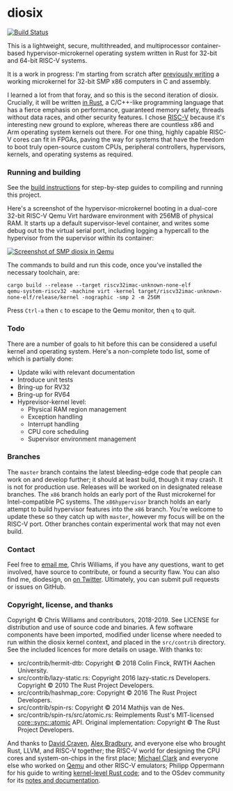 # diosix

[![Build Status](https://travis-ci.org/diodesign/diosix.svg?branch=master)](https://travis-ci.org/diodesign/diosix)

This is a lightweight, secure, multithreaded, and multiprocessor container-based hypervisor-microkernel
operating system written in Rust for 32-bit and 64-bit RISC-V systems.

It is a work in progress: I'm starting from scratch
after [previously writing](https://github.com/diodesign/diosix-legacy) a working microkernel for
32-bit SMP x86 computers in C and assembly.

I learned a lot from that foray, and so this is the second iteration of diosix. Crucially,
it will be written [in Rust](https://www.rust-lang.org/), a C/C++-like programming language that has a fierce emphasis
on performance, guaranteed memory safety, threads without data races, and other security features.
I chose [RISC-V](https://riscv.org/) because it's interesting new ground to explore,
whereas there are countless x86 and Arm operating system kernels out there.
For one thing, highly capable RISC-V cores can fit in FPGAs, paving the way for
systems that have the freedom to boot truly open-source custom CPUs, peripheral controllers,
hypervisors, kernels, and operating systems as required.

### Running and building

See the [build instructions](BUILDING.md) for step-by-step guides to compiling and running this project.

Here's a screenshot of the hypervisor-microkernel booting in a dual-core 32-bit RISC-V Qemu Virt hardware environment
with 256MB of physical RAM. It starts up a default supervisor-level container, and writes some debug out to the
virtual serial port, including logging a hypercall to the hypervisor from the supervisor within its container:

[![Screenshot of SMP diosix in Qemu](https://raw.githubusercontent.com/diodesign/diosix/screenshots/docs/screenshots/riscv32-smp-qemu-early.png)](https://raw.githubusercontent.com/diodesign/diosix/screenshots/docs/screenshots/riscv32-smp-qemu-early.png)

The commands to build and run this code, once you've installed the necessary toolchain, are:

```
cargo build --release --target riscv32imac-unknown-none-elf
qemu-system-riscv32 -machine virt -kernel target/riscv32imac-unknown-none-elf/release/kernel -nographic -smp 2 -m 256M
```
Press `Ctrl-a` then `c` to escape to the Qemu monitor, then `q` to quit.

### Todo

There are a number of goals to hit before this can be considered a useful kernel and operating system.
Here's a non-complete todo list, some of which is partially done:

* Update wiki with relevant documentation
* Introduce unit tests
* Bring-up for RV32
* Bring-up for RV64
* Hyprevisor-kernel level:
    * Physical RAM region management
    * Exception handling
    * Interrupt handling
    * CPU core scheduling
    * Supervisor environment management

### Branches

The `master` branch contains the latest bleeding-edge code that people can work on and develop further; it should at least build, though it may crash. It is not for production use. Releases will be worked on in designated release branches. The `x86` branch holds an early port of the Rust microkernel for Intel-compatible PC systems. The `x86hypervisor` branch holds an early attempt to build hypervisor features into the `x86` branch. You're welcome to update these so they catch up with `master`, however my focus will be on the RISC-V port. Other branches contain experimental work that may not even build.

### Contact

Feel free to [email me](mailto:diodesign@tuta.io), Chris Williams, if you have any questions, want to get involved, have source to contribute, or found a security flaw. You can also find me, diodesign, on [on Twitter](https://twitter.com/diodesign). Ultimately, you can submit pull requests or issues on GitHub.

### Copyright, license, and thanks

Copyright &copy; Chris Williams and contributors, 2018-2019. See LICENSE for distribution and use of source code and binaries. A few software components have been imported, modified under license where needed to run within the diosix kernel context, and placed in the `src/contrib` directory. See the included licences for more details on usage. With thanks to:

- src/contrib/hermit-dtb: Copyright &copy; 2018 Colin Finck, RWTH Aachen University.
- src/contrib/lazy-static.rs: Copyright 2016 lazy-static.rs Developers. Copyright &copy; 2010 The Rust Project Developers.
- src/contrib/hashmap_core: Copyright &copy; 2016 The Rust Project Developers.
- src/contrib/spin-rs: Copyright &copy; 2014 Mathijs van de Nes.
- src/contrib/spin-rs/src/atomic.rs: Reimplements Rust's MIT-licensed [core::sync::atomic](https://github.com/rust-lang/rust/blob/master/src/libcore/sync/atomic.rs) API. Original implementation: Copyright &copy; The Rust Project Developers.

And thanks to [David Craven](https://github.com/dvc94ch), [Alex Bradbury](https://github.com/asb), and everyone else who brought Rust, LLVM, and RISC-V together; the RISC-V world for designing the CPU cores and system-on-chips in the first place; [Michael Clark](https://github.com/michaeljclark) and everyone else who worked on [Qemu](https://github.com/riscv/riscv-qemu) and other RISC-V emulators; Philipp Oppermann for his guide to writing [kernel-level Rust code](https://os.phil-opp.com/); and to the OSdev community for its [notes and documentation](http://wiki.osdev.org/Main_Page).
